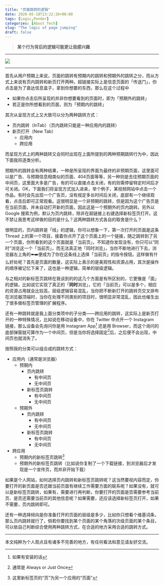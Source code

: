 ```yaml
---
title: "页面跳转的逻辑"
date: 2020-05-18T23:22:26+08:00
tags: [Logic,Ponder]
categories: [About Tech]
slug: "The logic of page jumping"
draft: false
---
```


> **某个行为背后的逻辑可能更让我感兴趣**

<!--more-->

---

![](https://dawnblog-1300625500.cos.ap-guangzhou.myqcloud.com/images/20200519093002.jpg)

---

首先从用户预期上来说，页面的跳转有预期内的跳转和预期外的跳转之分，而从方式上来说有页内跳转和新页打开两种。超链接实际上是信息页面的「传送门」，你点击是为了直达信息盒子，拿到你想要的东西，那么在这个过程中

- 如果你点击后所呈现的并非你想要看到的页面时，即为「预期外的跳转」
- 若正是你所想看到的页面，则为「预期内的跳转」

其次从呈现方式上又大致可以分为两种跳转方式：

- 页内跳转（InTab）（页内跳转只能是一种应用内的跳转）
- 新页打开（New Tab）
  - 应用内
  - 跨应用

而呈现方式上的两种跳转又会同时出现在上面所提到的两种预期跳转行为中，因此下面我将逐类分析。

预期外的跳转会有两种结果，一种是所呈现的界面为最终的非预期页面，这里面可以是广告、与预期信息相类似的页面、404页面等等，另一种则是去往预期页面的中间页，这里面大多是广告，有的可以直接点击关闭，有的则需停留特定时间后才可关闭。OK，下面我们将呈现方式加入进来，举个例子，某视频网站中点击一个作品，有时会先出现一个广告页，没有规定多长时间后关闭，底部有一个继续观看，点击后即可正常观看。这很明显是一个非预期的跳转，但是因为这个广告页是在当前页面，并未自动打开新的页面，因此这是一个预期外的页内跳转。另外以 Google 搜索为例，默认为页内跳转，除非在超链接上右键选择新标签页打开。这不禁让我思考这样做的目的是什么？这两种跳转方式各自的取舍是什么？

很明显的，页内跳转是「线」的逻辑，你可以想象一下，第一次打开的页面是这条 Thread 上的第一个项目，接着你点开了这个页面上的一个链接，随之跳转到了另一个页面，你所看到的这个页面就是「当前页」，不知道你发现没有，你只可以“同时”浏览这一个「当前页」，而无法真正地「同时浏览」，当你不断地进行下去，浏览器左上角的⬅️➡️便成为了你在这条线上选择「当前页」的指令按钮。这样做有什么好处呢？首先是页面的数量，这实际上表示的是美观性和资源占用，其次是操作的顺序被记忆下来了，这也是一种逻辑，简单的层级逻辑。

与之相对的新标签页跳转在我谈到的的这几个方面是有所区别的，它更像是「面」的逻辑，比如说它实现了真正的「**同时**浏览」，它的「当前页」可以是多个，相应的资源占用就会比较高，层级逻辑容易混乱，当你把不断新打开的跳转页交叉排布在浏览器顶端时，当你在处理不同类别的项目时，很明显非常混乱，因此也催生出了很多做标签页管理的扩展程序。

还有一种跳转就是我上面分类项中的子分类——跨应用的跳转，这实际上是新页打开的一种特殊情况，比如说在移动设备中，你在 Twitter 中点开一个 Instagram 链接，那么设备会先询问你是用 Instagram App[^1] 还是用 Browser，而这个询问的底部弹窗就可算作为一个中间页，但是当你将选择固定[^2]后，之后便不会出现，中间页也就消失了。

[^1]: 如果有安装的话
[^2]: 通常是 Always or Just Once

按照我的分类可以组合成的跳转方式：

- 应用内（通常是浏览器）
  - 预期内
    - 页内跳转
      - 有中间页
      - 无中间页
    - 新标签页跳转
      - 有中间页
      - 无中间页
  - 预期外
    - 页内跳转
      - 有中间页
      - 无中间页
    - 新标签页跳转
      - 有中间页
      - 无中间页
- 跨应用
  - 预期内的新标签页跳转[^3]
  - 预期外的新标签页跳转（比如说你复制了一个下载链接，到浏览器后才发现是一个宣传页，而并非开始下载）

如果是个人网站，如何选择页内跳转和新标签页跳转呢？这当然要视内容而定，你要打开的新页面是否还跟当前页面有继续工作需要方面的联系呢？如果没有，就可以是新标签页跳转，如果有，需要进行再判断，你要打开的页面是否需要参考当前页、是否还需要当前页的其他信息呢？如果需要，还应该选择新标签页打开，如果不需要，页内跳转即可。

还有一种选择倾向是你准备打开的页面的层级是多少，比如你只想看个维基词条，那么页内跳转就行了，倘若你要找到某个页面的某个角落的次级页面的某个条目，可以依自己判断综合使用两种跳转方式，在合适的地方采用合适的跳转方式。

[^3]: 这里新标签页的“页”为另一个应用的“页面”

---

本文纯粹为个人观点且有诸多不完善的地方，有任何看法和意见请友好交流。